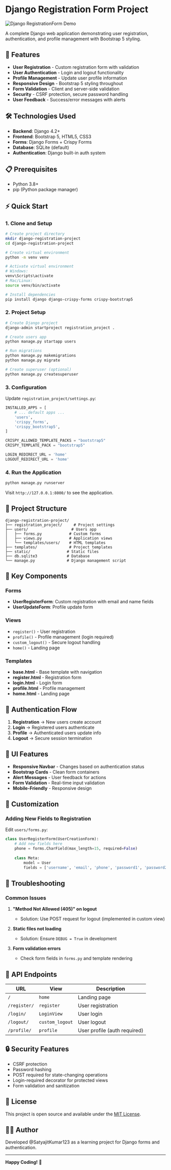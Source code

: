 # Django Registration Form Project

![Django RegistrationForm Demo](registrationDemo.gif)

A complete Django web application demonstrating user registration, authentication, and profile management with Bootstrap 5 styling.

## 🚀 Features

- **User Registration** - Custom registration form with validation
- **User Authentication** - Login and logout functionality
- **Profile Management** - Update user profile information
- **Responsive Design** - Bootstrap 5 styling throughout
- **Form Validation** - Client and server-side validation
- **Security** - CSRF protection, secure password handling
- **User Feedback** - Success/error messages with alerts

## 🛠️ Technologies Used

- **Backend**: Django 4.2+
- **Frontend**: Bootstrap 5, HTML5, CSS3
- **Forms**: Django Forms + Crispy Forms
- **Database**: SQLite (default)
- **Authentication**: Django built-in auth system

## 📋 Prerequisites

- Python 3.8+
- pip (Python package manager)

## ⚡ Quick Start

### 1. Clone and Setup

```bash
# Create project directory
mkdir django-registration-project
cd django-registration-project

# Create virtual environment
python -m venv venv

# Activate virtual environment
# Windows:
venv\Scripts\activate
# Mac/Linux:
source venv/bin/activate

# Install dependencies
pip install django django-crispy-forms crispy-bootstrap5
```

### 2. Project Setup

```bash
# Create Django project
django-admin startproject registration_project .

# Create users app
python manage.py startapp users

# Run migrations
python manage.py makemigrations
python manage.py migrate

# Create superuser (optional)
python manage.py createsuperuser
```

### 3. Configuration

Update `registration_project/settings.py`:

```python
INSTALLED_APPS = [
    # ... default apps ...
    'users',
    'crispy_forms',
    'crispy_bootstrap5',
]

CRISPY_ALLOWED_TEMPLATE_PACKS = "bootstrap5"
CRISPY_TEMPLATE_PACK = "bootstrap5"

LOGIN_REDIRECT_URL = 'home'
LOGOUT_REDIRECT_URL = 'home'
```

### 4. Run the Application

```bash
python manage.py runserver
```

Visit `http://127.0.0.1:8000/` to see the application.

## 📁 Project Structure

```
django-registration-project/
├── registration_project/     # Project settings
├── users/                   # Users app
│   ├── forms.py            # Custom forms
│   ├── views.py            # Application views
│   └── templates/users/    # HTML templates
├── templates/              # Project templates
├── static/                # Static files
├── db.sqlite3             # Database
└── manage.py              # Django management script
```

## 🎯 Key Components

### Forms
- **UserRegisterForm**: Custom registration with email and name fields
- **UserUpdateForm**: Profile update form

### Views
- `register()` - User registration
- `profile()` - Profile management (login required)
- `custom_logout()` - Secure logout handling
- `home()` - Landing page

### Templates
- **base.html** - Base template with navigation
- **register.html** - Registration form
- **login.html** - Login form  
- **profile.html** - Profile management
- **home.html** - Landing page

## 🔐 Authentication Flow

1. **Registration** → New users create account
2. **Login** → Registered users authenticate
3. **Profile** → Authenticated users update info
4. **Logout** → Secure session termination

## 🎨 UI Features

- **Responsive Navbar** - Changes based on authentication status
- **Bootstrap Cards** - Clean form containers
- **Alert Messages** - User feedback for actions
- **Form Validation** - Real-time input validation
- **Mobile-Friendly** - Responsive design

## 🔧 Customization

### Adding New Fields to Registration
Edit `users/forms.py`:

```python
class UserRegisterForm(UserCreationForm):
    # Add new fields here
    phone = forms.CharField(max_length=15, required=False)
    
    class Meta:
        model = User
        fields = ['username', 'email', 'phone', 'password1', 'password2']
```


## 🐛 Troubleshooting

### Common Issues

1. **"Method Not Allowed (405)" on logout**
   - Solution: Use POST request for logout (implemented in custom view)

2. **Static files not loading**
   - Solution: Ensure `DEBUG = True` in development

3. **Form validation errors**
   - Check form fields in `forms.py` and template rendering

## 📝 API Endpoints

| URL | View | Description |
|-----|------|-------------|
| `/` | `home` | Landing page |
| `/register/` | `register` | User registration |
| `/login/` | `LoginView` | User login |
| `/logout/` | `custom_logout` | User logout |
| `/profile/` | `profile` | User profile (auth required) |

## 🔒 Security Features

- CSRF protection
- Password hashing
- POST required for state-changing operations
- Login-required decorator for protected views
- Form validation and sanitization


## 📄 License

This project is open source and available under the [MIT License](LICENSE).

## 👨‍💻 Author

Developed @SatyajitKumar123 as a learning project for Django forms and authentication.

---

**Happy Coding!** 🎉
